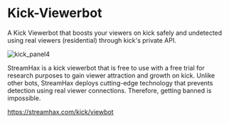 # Kick-Viewerbot

A Kick Viewerbot that boosts your viewers on kick safely and undetected using real viewers (residential) through kick's private API.

![kick_panel4](https://github.com/user-attachments/assets/302b360c-f421-4b16-8d38-701b2b3d641d)

StreamHax is a kick viewerbot that is free to use with a free trial for research purposes to gain viewer attraction and growth on kick.
Unlike other bots, StreamHax deploys cutting-edge technology that prevents detection using real viewer connections. Therefore, getting banned is impossible.

https://streamhax.com/kick/viewbot
